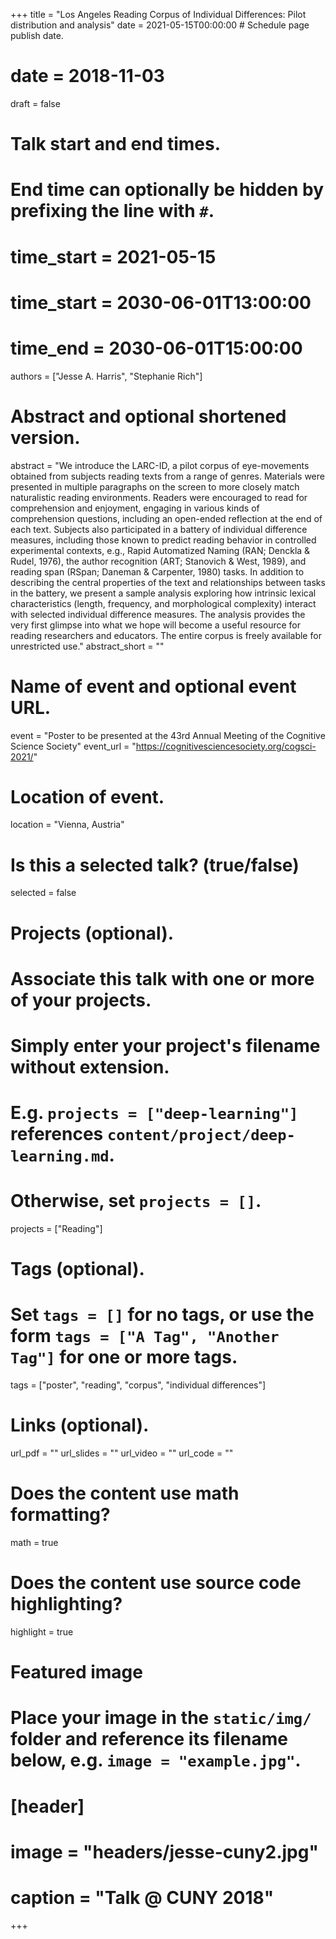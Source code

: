 +++
title = "Los Angeles Reading Corpus of Individual Differences: Pilot distribution and analysis"
date = 2021-05-15T00:00:00  # Schedule page publish date.
# date = 2018-11-03
draft = false

# Talk start and end times.
#   End time can optionally be hidden by prefixing the line with `#`.
# time_start = 2021-05-15
# time_start = 2030-06-01T13:00:00
# time_end = 2030-06-01T15:00:00

authors = ["Jesse A. Harris", "Stephanie Rich"]

# Abstract and optional shortened version.
abstract = "We introduce the LARC-ID, a pilot corpus of eye-movements obtained from subjects reading texts from a range of genres. Materials were presented in multiple paragraphs on the screen to more closely match naturalistic reading environments. Readers were encouraged to read for comprehension and enjoyment, engaging in various kinds of comprehension questions, including an open-ended reflection at the end of each text. Subjects also participated in a battery of individual difference measures, including those known to predict reading behavior in controlled experimental contexts, e.g., Rapid Automatized Naming (RAN; Denckla & Rudel, 1976), the author recognition (ART; Stanovich & West, 1989), and reading span (RSpan; Daneman & Carpenter, 1980) tasks. In addition to describing the central properties of the text and relationships between tasks in the battery, we present a sample analysis exploring how intrinsic lexical characteristics (length, frequency, and morphological complexity) interact with selected individual difference measures. The analysis provides the very first glimpse into what we hope will become a useful resource for reading researchers and educators. The entire corpus is freely available for unrestricted use."
abstract_short = ""

# Name of event and optional event URL.
event = "Poster to be presented at the 43rd Annual Meeting of the Cognitive Science Society"
event_url = "https://cognitivesciencesociety.org/cogsci-2021/"

# Location of event.
location = "Vienna, Austria"

# Is this a selected talk? (true/false)
selected = false

# Projects (optional).
#   Associate this talk with one or more of your projects.
#   Simply enter your project's filename without extension.
#   E.g. `projects = ["deep-learning"]` references `content/project/deep-learning.md`.
#   Otherwise, set `projects = []`.
projects = ["Reading"]

# Tags (optional).
#   Set `tags = []` for no tags, or use the form `tags = ["A Tag", "Another Tag"]` for one or more tags.
tags = ["poster", "reading", "corpus", "individual differences"]


# Links (optional).
url_pdf = ""
url_slides = ""
url_video = ""
url_code = ""

# Does the content use math formatting?
math = true

# Does the content use source code highlighting?
highlight = true

# Featured image
# Place your image in the `static/img/` folder and reference its filename below, e.g. `image = "example.jpg"`.
# [header]
# image = "headers/jesse-cuny2.jpg"
# caption = "Talk @ CUNY 2018"

+++
